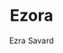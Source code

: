 ---
title: "Ezora"
github: https://github.com/ezrasavard/ezora-jekyll-theme
demo: https://ezrasavard.com/
author: Ezra Savard
ssg:
  - Jekyll
cms:
  - No Cms
---